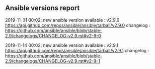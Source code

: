 ## Ansible versions report

2019-11-01 00:02: new ansible version available : v2.9.0 https://api.github.com/repos/ansible/ansible/tarball/v2.9.0 changelog : https://github.com/ansible/ansible/blob/stable-2.9/changelogs/CHANGELOG-v2.9.rst#v2-9-0

2019-11-14 00:02: new ansible version available : v2.9.1 https://api.github.com/repos/ansible/ansible/tarball/v2.9.1 changelog : https://github.com/ansible/ansible/blob/stable-2.9/changelogs/CHANGELOG-v2.9.rst#v2-9-1

